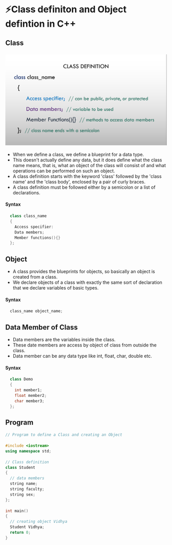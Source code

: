 # ⚡Class definiton and Object defintion in C++

## Class

### <img src="1_Class.png">

- When we define a class, we define a blueprint for a data type.
- This doesn't actually define any data, but it does define what the class name means, that is, what an object of the class will consist of and what operations can be performed on such an object.
- A class definition starts with the keyword 'class' followed by the 'class name' and the 'class body', enclosed by a pair of curly braces.
- A class definition must be followed either by a semicolon or a list of declarations.

#### Syntax

```cpp
  class class_name
  {
    Access specifier:
    Data members;
    Member functions(){}
  };
```

## Object

- A class provides the blueprints for objects, so basically an object is created from a class.
- We declare objects of a class with exactly the same sort of declaration that
  we declare variables of basic types.

#### Syntax

```cpp
  class_name object_name;
```

## Data Member of Class

- Data members are the variables inside the class.
- These date members are access by object of class from outside the class.
- Data member can be any data type like int, float, char, double etc.

#### Syntax

```cpp
  class Demo
  {
    int member1;
    float member2;
    char member3;
  };
```

## Program

```cpp
// Program to define a Class and creating an Object

#include <iostream>
using namespace std;

// Class definition
class Student
{
  // data members
  string name;
  string faculty;
  string sex;
};

int main()
{
  // creating object Vidhya
  Student Vidhya;
  return 0;
}

```
